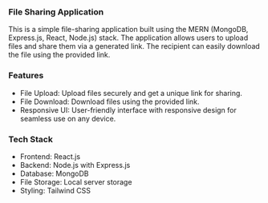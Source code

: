 ### File Sharing Application

This is a simple file-sharing application built using the MERN (MongoDB, Express.js, React, Node.js) stack. The application allows users to upload files and share them via a generated link. The recipient can easily download the file using the provided link.

### Features

- File Upload: Upload files securely and get a unique link for sharing.
- File Download: Download files using the provided link.
- Responsive UI: User-friendly interface with responsive design for seamless use on any device.

### Tech Stack

- Frontend: React.js
- Backend: Node.js with Express.js
- Database: MongoDB
- File Storage: Local server storage
- Styling: Tailwind CSS
